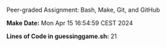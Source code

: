 Peer-graded Assignment: Bash, Make, Git, and GitHub


**Make Date:** Mon Apr 15 16:54:59 CEST 2024


**Lines of Code in guessinggame.sh:** 21
